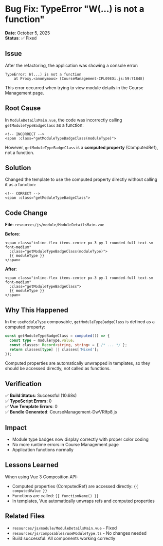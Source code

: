 # Bug Fix: TypeError "W(...) is not a function"

**Date**: October 5, 2025  
**Status**: ✅ Fixed

## Issue

After the refactoring, the application was showing a console error:

```
TypeError: W(...) is not a function
    at Proxy.<anonymous> (CourseManagement-CPL09EOi.js:59:71848)
```

This error occurred when trying to view module details in the Course Management page.

## Root Cause

In `ModuleDetailsMain.vue`, the code was incorrectly calling `getModuleTypeBadgeClass` as a function:

```vue
<!-- INCORRECT -->
<span :class="getModuleTypeBadgeClass(moduleType)">
```

However, `getModuleTypeBadgeClass` is a **computed property** (ComputedRef), not a function.

## Solution

Changed the template to use the computed property directly without calling it as a function:

```vue
<!-- CORRECT -->
<span :class="getModuleTypeBadgeClass">
```

## Code Change

**File**: `resources/js/module/ModuleDetailsMain.vue`

**Before**:
```vue
<span class="inline-flex items-center px-3 py-1 rounded-full text-sm font-medium"
  :class="getModuleTypeBadgeClass(moduleType)">
  {{ moduleType }}
</span>
```

**After**:
```vue
<span class="inline-flex items-center px-3 py-1 rounded-full text-sm font-medium"
  :class="getModuleTypeBadgeClass">
  {{ moduleType }}
</span>
```

## Why This Happened

In the `useModuleType` composable, `getModuleTypeBadgeClass` is defined as a computed property:

```typescript
const getModuleTypeBadgeClass = computed(() => {
  const type = moduleType.value;
  const classes: Record<string, string> = { /* ... */ };
  return classes[type] || classes['Mixed'];
});
```

Computed properties are automatically unwrapped in templates, so they should be accessed directly, not called as functions.

## Verification

✅ **Build Status**: Successful (10.68s)  
✅ **TypeScript Errors**: 0  
✅ **Vue Template Errors**: 0  
✅ **Bundle Generated**: CourseManagement-DwVRIfp8.js  

## Impact

- Module type badges now display correctly with proper color coding
- No more runtime errors in Course Management page
- Application functions normally

## Lessons Learned

When using Vue 3 Composition API:
- Computed properties (ComputedRef) are accessed directly: `{{ computedValue }}`
- Functions are called: `{{ functionName() }}`
- In templates, Vue automatically unwraps refs and computed properties

## Related Files

- `resources/js/module/ModuleDetailsMain.vue` - Fixed
- `resources/js/composables/useModuleType.ts` - No changes needed
- Build successful: All components working correctly

